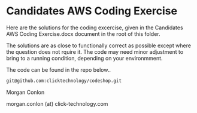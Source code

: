 # Candidates AWS Coding Exercise

Here are the solutions for the coding excercise, given in the Candidates AWS Coding Exercise.docx document in the root of this folder.

The solutions are as close to functionally correct as possible except where the question does not rquire it.  The code may need minor adjustment to bring to a running condition, depending on your environmment.

The code can be found in the repo below..

```sh
git@github.com:clicktechnology/codeshop.git
```

Morgan Conlon

morgan.conlon (at) click-technology.com
